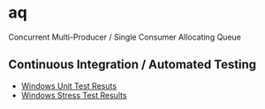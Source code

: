 # aq
Concurrent Multi-Producer / Single Consumer Allocating Queue

## Continuous Integration / Automated Testing
* [Windows Unit Test Resuts](https://ci.appveyor.com/project/alewisw/aq)
* [Windows Stress Test Results](https://ci.appveyor.com/project/alewisw/aq-a7p4i)


